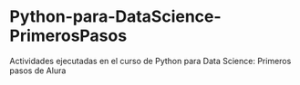 # Python-para-DataScience-PrimerosPasos
Actividades ejecutadas en el curso de Python para Data Science: Primeros pasos de Alura
